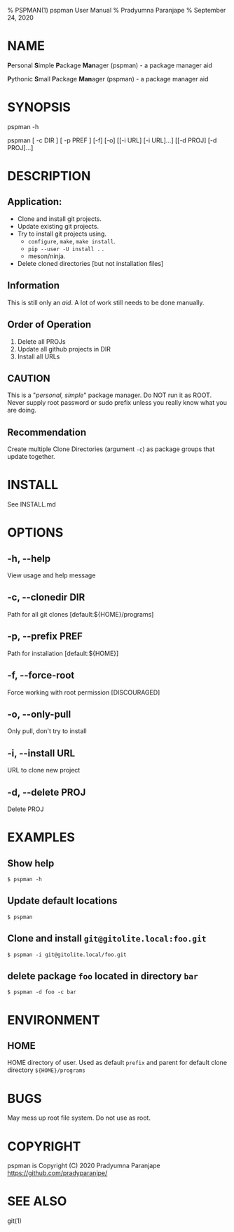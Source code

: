 % PSPMAN(1) pspman User Manual
% Pradyumna Paranjape
% September 24, 2020

# NAME
  **P**ersonal **S**imple **P**ackage **Man**ager (pspman) - a package manager aid

  **P**ythonic **S**mall **P**ackage **Man**ager (pspman) - a package manager aid

# SYNOPSIS
  pspman -h

  pspman [ -c DIR ] [ -p PREF ] [-f] [-o] [[-i URL] [-i URL]...] [[-d PROJ] [-d PROJ]...]

# DESCRIPTION
## Application:
  - Clone and install git projects.
  - Update existing git projects.
  - Try to install git projects using.
    - `configure`, `make`, `make install`.
    - `pip --user -U install .` .
    - meson/ninja.
  - Delete cloned directories [but not installation files]

## Information
  This is still only an *aid*.
  A lot of work still needs to be done manually.

## Order of Operation
  1. Delete all PROJs
  2. Update all github projects in DIR
  3. Install all URLs


## CAUTION
This is a "*personal, simple*" package manager. Do NOT run it as ROOT.
Never supply root password or sudo prefix unless you really know what you are doing.

## Recommendation
Create multiple Clone Directories (argument `-c`) as package groups that update together.
  
# INSTALL
See INSTALL.md
 
# OPTIONS
## -h, --help
View usage and help message

## -c, --clonedir DIR
Path for all git clones [default:${HOME}/programs]
  
## -p, --prefix PREF
Path for installation [default:${HOME}]

## -f, --force-root
Force working with root permission [DISCOURAGED]

## -o, --only-pull
Only pull, don't try to install

## -i, --install URL
URL to clone new project

## -d, --delete PROJ
Delete PROJ

# EXAMPLES
##  Show help
```
$ pspman -h
```

##  Update default locations
```
$ pspman
```
  
##  Clone and install `git@gitolite.local:foo.git`
```
$ pspman -i git@gitolite.local/foo.git
```
  
##  delete package `foo` located in directory `bar`
```
$ pspman -d foo -c bar
```

# ENVIRONMENT
## HOME
HOME directory of user. Used as default `prefix` and parent for default clone directory `${HOME}/programs`
  
# BUGS
May mess up root file system. Do not use as root.

# COPYRIGHT
pspman is Copyright (C) 2020 Pradyumna Paranjape <https://github.com/pradyparanjpe/>

# SEE ALSO
git(1)
